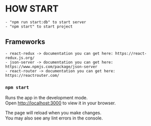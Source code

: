 # HOW START

    - "npm run start:db" to start server
    - "npm start" to start project

## Frameworks

    - react-redux -> documentation you can get here: https://react-redux.js.org/
    - json-server -> documentation you can get here: https://www.npmjs.com/package/json-server
    - react-router -> documentation you can get here: https://reactrouter.com/

### `npm start`

Runs the app in the development mode.\
Open [http://localhost:3000](http://localhost:3000) to view it in your browser.

The page will reload when you make changes.\
You may also see any lint errors in the console.
